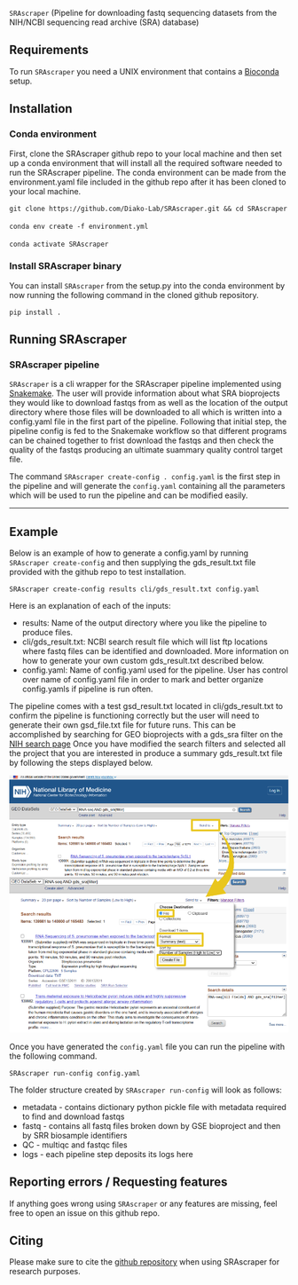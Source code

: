 `SRAscraper` (Pipeline for downloading fastq sequencing datasets from the NIH/NCBI sequencing read archive (SRA) database)

## Requirements
To run `SRAscraper` you need a UNIX environment that contains a [Bioconda](http://bioconda.github.io/) setup.

## Installation

### Conda environment
First, clone the SRAscraper github repo to your local machine and then set up a conda environment that will install all the required software needed to run the SRAscraper pipeline. The conda environment can be made from the environment.yaml file included in the github repo after it has been cloned to your local machine.
```
git clone https://github.com/Diako-Lab/SRAscraper.git && cd SRAscraper

conda env create -f environment.yml

conda activate SRAscraper
```

###  Install SRAscraper binary
You can install `SRAscraper` from the setup.py into the conda environment by now running the following command in the cloned github repository.
```
pip install .
```

## Running SRAscraper

### SRAscraper pipeline

`SRAscraper` is a cli wrapper for the SRAscraper pipeline implemented using [Snakemake](http://snakemake.readthedocs.io/). The user will provide information about what SRA bioprojects they would like to download fastqs from as well as the location of the output directory where those files will be downloaded to all which is written into a config.yaml file in the first part of the pipeline. Following that initial step, the pipeline config is fed to the Snakemake workflow so that different programs can be chained together to frist download the fastqs and then check the quality of the fastqs producing an ultimate suammary quality control target file.  

The command `SRAscraper create-config . config.yaml` is the first step in the pipeline and will generate the `config.yaml` containing all the parameters which will be used to run the pipeline and can be modified easily.

********

## Example
Below is an example of how to generate a config.yaml by running `SRAscraper create-config` and then supplying the gds_result.txt file provided with the github repo to test installation. 

```
SRAscraper create-config results cli/gds_result.txt config.yaml
```

Here is an explanation of each of the inputs:

* results: Name of the output directory where you like the pipeline to produce files.
* cli/gds_result.txt: NCBI search result file which will list ftp locations where fastq files can be identified and downloaded. More information on how to generate your own custom gds_result.txt described below.
* config.yaml: Name of config.yaml used for the pipeline. User has control over name of config.yaml file in order to mark and better organize config.yamls if pipeline is run often.

The pipeline comes with a test gsd_result.txt located in cli/gds_result.txt to confirm the pipeline is functioning correctly but the user will need to generate their own gsd_file.txt file for future runs.
This can be accomplished by searching for GEO bioprojects with a gds_sra filter on the [NIH search page](https://www.ncbi.nlm.nih.gov/gds/?term=gds_sra%5Bfilter%5D)
Once you have modified the search filters and selected all the project that you are interested in produce a summary gds_result.txt file by following the steps displayed below. 

![make_custom_gds_result_example](cli/make_custom_gds_result_example.png)

Once you have generated the `config.yaml` file you can run the pipeline with the following command.

```
SRAscraper run-config config.yaml
```

The folder structure created by `SRAscraper run-config` will look as follows:

* metadata - contains dictionary python pickle file with metadata required to find and download fastqs
* fastq - contains all fastq files broken down by GSE bioproject and then by SRR biosample identifiers
* QC - multiqc and fastqc files
* logs - each pipeline step deposits its logs here

## Reporting errors / Requesting features
If anything goes wrong using `SRAscraper` or any features are missing, feel free to open an issue on this github repo.

## Citing
Please make sure to cite the [github repository](https://github.com/Diako-Lab/SRAscraper) when using SRAscraper for research purposes.
